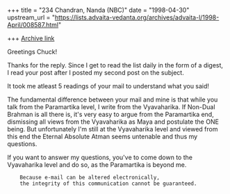 +++
title = "234 Chandran, Nanda (NBC)"
date = "1998-04-30"
upstream_url = "https://lists.advaita-vedanta.org/archives/advaita-l/1998-April/008587.html"

+++
[Archive link](https://lists.advaita-vedanta.org/archives/advaita-l/1998-April/008587.html)

Greetings Chuck!

Thanks for the reply. Since I get to read the list daily in the form of
a digest, I read your post after I posted my second post on the subject.

It took me atleast 5 readings of your mail to understand what you said!

The fundamental difference between your mail and mine is that while you
talk from the Paramartika level, I write from the Vyavaharika. If
Non-Dual Brahman is all there is, it's very easy to argue from the
Paramartika end, dismissing all views from the Vyavaharika as Maya and
postulate the ONE being. But unfortunately I'm still at the Vyavaharika
level and viewed from this end the Eternal Absolute Atman seems
untenable and thus my questions.

If you want to answer my questions, you've to come down to the
Vyavaharika level and do so, as the Paramartika is beyond me.

        Because e-mail can be altered electronically,
        the integrity of this communication cannot be guaranteed.

